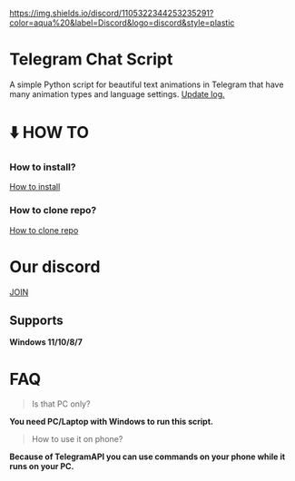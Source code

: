 https://img.shields.io/discord/1105322344253235291?color=aqua%20&label=Discord&logo=discord&style=plastic
# Telegram Chat Script
A simple Python script for beautiful text animations in Telegram that have many animation types and language settings.
[Update log.](UPDATE_LOG.md)

# :arrow_down: HOW TO
   ### How to install?
   [How to install](how_to.md)

   ### How to clone repo?
   [How to clone repo](How_to_clone_repo.md)
   
# Our discord
[JOIN](https://discord.gg/7YcpGBYAYy)   
   
## Supports
**Windows 11/10/8/7**


# FAQ
   > Is that PC only?

   **You need PC/Laptop with Windows to run this script.**

   > How to use it on phone?

   **Because of TelegramAPI you can use commands on your phone while it runs on your PC.**
